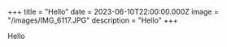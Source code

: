 +++
title = "Hello"
date = 2023-06-10T22:00:00.000Z
image = "/images/IMG_6117.JPG"
description = "Hello"
+++

Hello
